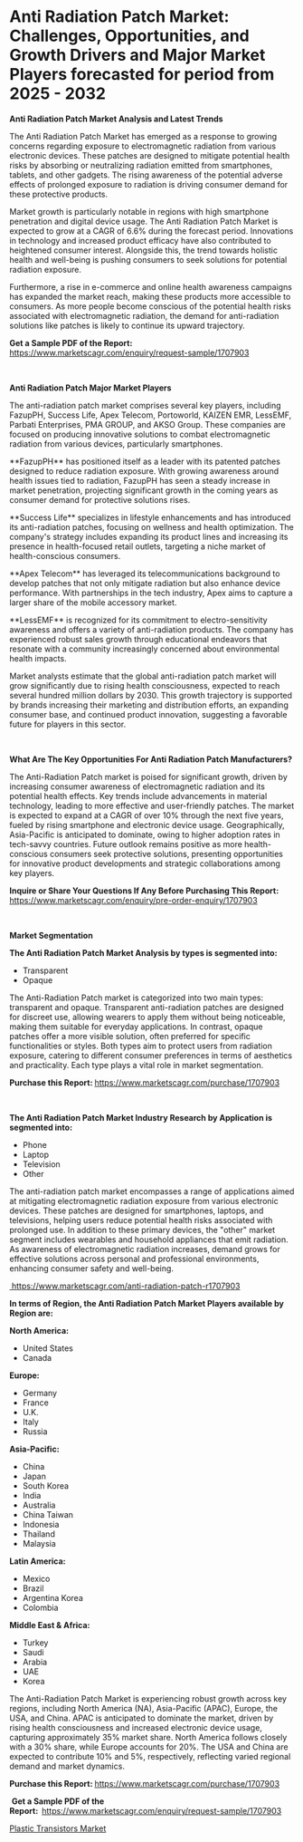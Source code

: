 <p><h1>Anti Radiation Patch Market: Challenges, Opportunities, and Growth Drivers and Major Market Players forecasted for period from 2025 - 2032</h1></p><p><strong>Anti Radiation Patch Market Analysis and Latest Trends</strong></p>
<p><p>The Anti Radiation Patch Market has emerged as a response to growing concerns regarding exposure to electromagnetic radiation from various electronic devices. These patches are designed to mitigate potential health risks by absorbing or neutralizing radiation emitted from smartphones, tablets, and other gadgets. The rising awareness of the potential adverse effects of prolonged exposure to radiation is driving consumer demand for these protective products.</p><p>Market growth is particularly notable in regions with high smartphone penetration and digital device usage. The Anti Radiation Patch Market is expected to grow at a CAGR of 6.6% during the forecast period. Innovations in technology and increased product efficacy have also contributed to heightened consumer interest. Alongside this, the trend towards holistic health and well-being is pushing consumers to seek solutions for potential radiation exposure. </p><p>Furthermore, a rise in e-commerce and online health awareness campaigns has expanded the market reach, making these products more accessible to consumers. As more people become conscious of the potential health risks associated with electromagnetic radiation, the demand for anti-radiation solutions like patches is likely to continue its upward trajectory.</p></p>
<p><strong>Get a Sample PDF of the Report:&nbsp;</strong> <a href="https://www.marketscagr.com/enquiry/request-sample/1707903?utm_campaign=2041&utm_medium=2&utm_source=Github&utm_content=ia&utm_term=06042025&utm_id=anti-radiation-patch">https://www.marketscagr.com/enquiry/request-sample/1707903</a></p>
<p>&nbsp;</p>
<p><strong>Anti Radiation Patch Major Market Players</strong></p>
<p><p>The anti-radiation patch market comprises several key players, including FazupPH, Success Life, Apex Telecom, Portoworld, KAIZEN EMR, LessEMF, Parbati Enterprises, PMA GROUP, and AKSO Group. These companies are focused on producing innovative solutions to combat electromagnetic radiation from various devices, particularly smartphones.</p><p>**FazupPH** has positioned itself as a leader with its patented patches designed to reduce radiation exposure. With growing awareness around health issues tied to radiation, FazupPH has seen a steady increase in market penetration, projecting significant growth in the coming years as consumer demand for protective solutions rises.</p><p>**Success Life** specializes in lifestyle enhancements and has introduced its anti-radiation patches, focusing on wellness and health optimization. The company's strategy includes expanding its product lines and increasing its presence in health-focused retail outlets, targeting a niche market of health-conscious consumers.</p><p>**Apex Telecom** has leveraged its telecommunications background to develop patches that not only mitigate radiation but also enhance device performance. With partnerships in the tech industry, Apex aims to capture a larger share of the mobile accessory market.</p><p>**LessEMF** is recognized for its commitment to electro-sensitivity awareness and offers a variety of anti-radiation products. The company has experienced robust sales growth through educational endeavors that resonate with a community increasingly concerned about environmental health impacts.</p><p>Market analysts estimate that the global anti-radiation patch market will grow significantly due to rising health consciousness, expected to reach several hundred million dollars by 2030. This growth trajectory is supported by brands increasing their marketing and distribution efforts, an expanding consumer base, and continued product innovation, suggesting a favorable future for players in this sector.</p></p>
<p>&nbsp;</p>
<p><strong>What Are The Key Opportunities For Anti Radiation Patch Manufacturers?</strong></p>
<p><p>The Anti-Radiation Patch market is poised for significant growth, driven by increasing consumer awareness of electromagnetic radiation and its potential health effects. Key trends include advancements in material technology, leading to more effective and user-friendly patches. The market is expected to expand at a CAGR of over 10% through the next five years, fueled by rising smartphone and electronic device usage. Geographically, Asia-Pacific is anticipated to dominate, owing to higher adoption rates in tech-savvy countries. Future outlook remains positive as more health-conscious consumers seek protective solutions, presenting opportunities for innovative product developments and strategic collaborations among key players.</p></p>
<p><strong>Inquire or Share Your Questions If Any Before Purchasing This Report:</strong> <a href="https://www.marketscagr.com/enquiry/pre-order-enquiry/1707903?utm_campaign=2041&utm_medium=2&utm_source=Github&utm_content=ia&utm_term=06042025&utm_id=anti-radiation-patch">https://www.marketscagr.com/enquiry/pre-order-enquiry/1707903</a></p>
<p>&nbsp;</p>
<p><strong>Market Segmentation</strong></p>
<p><strong>The Anti Radiation Patch Market Analysis by types is segmented into:</strong></p>
<p><ul><li>Transparent</li><li>Opaque</li></ul></p>
<p><p>The Anti-Radiation Patch market is categorized into two main types: transparent and opaque. Transparent anti-radiation patches are designed for discreet use, allowing wearers to apply them without being noticeable, making them suitable for everyday applications. In contrast, opaque patches offer a more visible solution, often preferred for specific functionalities or styles. Both types aim to protect users from radiation exposure, catering to different consumer preferences in terms of aesthetics and practicality. Each type plays a vital role in market segmentation.</p></p>
<p><strong>Purchase this Report:&nbsp;</strong><a href="https://www.marketscagr.com/purchase/1707903?utm_campaign=2041&utm_medium=2&utm_source=Github&utm_content=ia&utm_term=06042025&utm_id=anti-radiation-patch">https://www.marketscagr.com/purchase/1707903</a></p>
<p>&nbsp;</p>
<p><strong>The Anti Radiation Patch Market Industry Research by Application is segmented into:</strong></p>
<p><ul><li>Phone</li><li>Laptop</li><li>Television</li><li>Other</li></ul></p>
<p><p>The anti-radiation patch market encompasses a range of applications aimed at mitigating electromagnetic radiation exposure from various electronic devices. These patches are designed for smartphones, laptops, and televisions, helping users reduce potential health risks associated with prolonged use. In addition to these primary devices, the "other" market segment includes wearables and household appliances that emit radiation. As awareness of electromagnetic radiation increases, demand grows for effective solutions across personal and professional environments, enhancing consumer safety and well-being.</p></p>
<p><a href="https://www.marketscagr.com/anti-radiation-patch-r1707903?utm_campaign=2041&utm_medium=2&utm_source=Github&utm_content=ia&utm_term=06042025&utm_id=anti-radiation-patch">&nbsp;https://www.marketscagr.com/anti-radiation-patch-r1707903</a></p>
<p><strong>In terms of Region, the Anti Radiation Patch Market Players available by Region are:</strong></p>
<p>
    <p> <strong> North America: </strong>
        <ul>
            <li>United States</li>
            <li>Canada</li>
        </ul>
        </p> 
    <p> <strong> Europe: </strong>
        <ul>
            <li>Germany</li>
            <li>France</li>
            <li>U.K.</li>
            <li>Italy</li>
            <li>Russia</li>
        </ul>
        </p> 
    <p> <strong> Asia-Pacific: </strong>
        <ul>
            <li>China</li>
            <li>Japan</li>
            <li>South Korea</li>
            <li>India</li>
            <li>Australia</li>
            <li>China Taiwan</li>
            <li>Indonesia</li>
            <li>Thailand</li>
            <li>Malaysia</li>
        </ul>
        </p> 
    <p> <strong> Latin America: </strong>
        <ul>
            <li>Mexico</li>
            <li>Brazil</li>
            <li>Argentina Korea</li>
            <li>Colombia</li>
        </ul>
        </p> 
    <p> <strong> Middle East & Africa: </strong>
        <ul>
            <li>Turkey</li>
            <li>Saudi</li>
            <li>Arabia</li>
            <li>UAE</li>
            <li>Korea</li>
        </ul>
    </p>
    </p>
<p><p>The Anti-Radiation Patch Market is experiencing robust growth across key regions, including North America (NA), Asia-Pacific (APAC), Europe, the USA, and China. APAC is anticipated to dominate the market, driven by rising health consciousness and increased electronic device usage, capturing approximately 35% market share. North America follows closely with a 30% share, while Europe accounts for 20%. The USA and China are expected to contribute 10% and 5%, respectively, reflecting varied regional demand and market dynamics.</p></p>
<p><strong>Purchase this Report: </strong><a href="https://www.marketscagr.com/purchase/1707903?utm_campaign=2041&utm_medium=2&utm_source=Github&utm_content=ia&utm_term=06042025&utm_id=anti-radiation-patch">https://www.marketscagr.com/purchase/1707903</a></p>
<p>&nbsp;<strong>Get a Sample PDF of the Report:&nbsp;&nbsp;</strong><a href="https://www.marketscagr.com/enquiry/request-sample/1707903?utm_campaign=2041&utm_medium=2&utm_source=Github&utm_content=ia&utm_term=06042025&utm_id=anti-radiation-patch">https://www.marketscagr.com/enquiry/request-sample/1707903</a></p>
<p><strong></strong></p>
<p><p><a href="https://github.com/irfadac/Market-Research-Report-List-5/blob/main/plastic-transistors-market.md?utm_campaign=2041&utm_medium=2&utm_source=Github&utm_content=ia&utm_term=06042025&utm_id=anti-radiation-patch">Plastic Transistors Market</a></p></p>